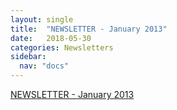 ```yaml
---
layout: single
title:  "NEWSLETTER - January 2013"
date:   2018-05-30
categories: Newsletters
sidebar:
  nav: "docs"
---
```


[NEWSLETTER -  January 2013]({{site.baseurl}}/assets/files/BSPR_Newsletter-Jan_2013.pdf)
